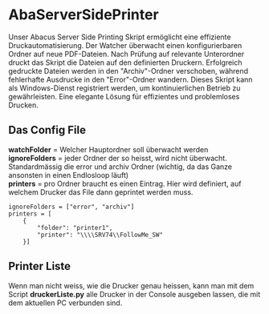 # AbaServerSidePrinter
Unser Abacus Server Side Printing Skript ermöglicht eine effiziente Druckautomatisierung. Der Watcher überwacht einen konfigurierbaren Ordner auf neue PDF-Dateien. Nach Prüfung auf relevante Unterordner druckt das Skript die Dateien auf den definierten Druckern. Erfolgreich gedruckte Dateien werden in den "Archiv"-Ordner verschoben, während fehlerhafte Ausdrucke in den "Error"-Ordner wandern. Dieses Skript kann als Windows-Dienst registriert werden, um kontinuierlichen Betrieb zu gewährleisten. Eine elegante Lösung für effizientes und problemloses Drucken.


## Das Config File 

**watchFolder** = Welcher Hauptordner soll überwacht werden <br>
**ignoreFolders** = jeder Ordner der so heisst, wird nicht überwacht. Standardmässig die error und archiv Ordner (wichtig, da das Ganze ansonsten in einen Endlosloop läuft) <br>
**printers** = pro Ordner braucht es einen Eintrag. Hier wird definiert, auf welchem Drucker das File dann geprintet werden muss. 

```watchFolder = C:/Users/medo/Documents/coding/AbaServPrinting/Test
ignoreFolders = ["error", "archiv"]
printers = [
    {
        "folder": "printer1",
        "printer": "\\\\SRV74\\FollowMe_SW"
    }]
```

## Printer Liste
Wenn man nicht weiss, wie die Drucker genau heissen, kann man mit dem Script **druckerListe.py** alle Drucker in der Console ausgeben lassen, die mit dem aktuellen PC verbunden sind.
